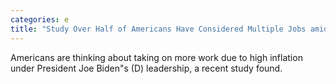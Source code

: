 ```yaml
---
categories: e
title: "Study Over Half of Americans Have Considered Multiple Jobs amid Bidenflation"
---
```

Americans are thinking about taking on more work due to high inflation under President Joe Biden"s (D) leadership, a recent study found. 